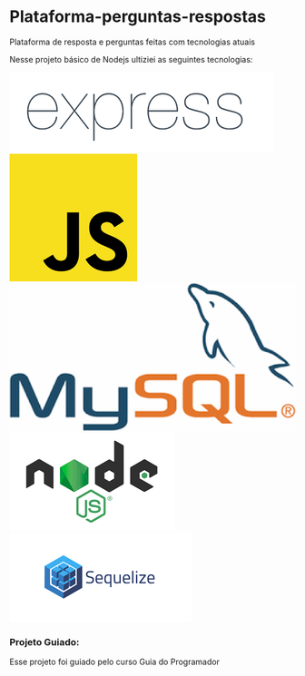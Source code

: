 # Plataforma-perguntas-respostas
 Plataforma de resposta e perguntas feitas com tecnologias atuais


Nesse projeto básico de Nodejs ultiziei as seguintes tecnologias: <br>

<img src="readmpics\Expressjs.png"> <br>
<img src="readmpics\js.png"> <br>
<img src="readmpics\mysql.gif"> <br>
<img src="readmpics\node.png"> <br>
<img src="readmpics\sequalize.png"> <br>


### Projeto Guiado:
Esse projeto foi guiado pelo curso Guia do Programador


